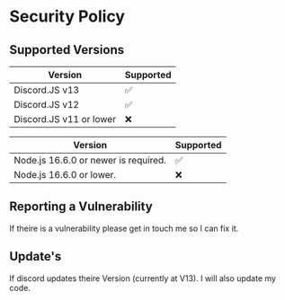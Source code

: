 # Security Policy

## Supported Versions

| Version | Supported          |
| ------- | ------------------ |
|  Discord.JS v13   | :white_check_mark: |
|  Discord.JS v12   | :white_check_mark: |
|  Discord.JS v11 or lower   | :x: |


| Version | Supported          |
| ------- | ------------------ |
|  Node.js 16.6.0 or newer is required.   | :white_check_mark: |
|  Node.js 16.6.0 or lower.   | :x:                |


## Reporting a Vulnerability

If theire is a vulnerability please get in touch me so I can fix it. 

## Update's

If discord updates theire Version (currently at V13). I will also update my code.
